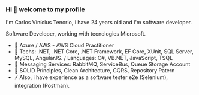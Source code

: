 ### Hi 👋 welcome to my profile

I'm Carlos Vinícius Tenorio, i have 24 years old and i'm software developer.

Software Developer, working with tecnologies Microsoft.

- 💬 Azure / AWS - AWS Cloud Practitioner
- 💬 Techs: .NET, .NET Core, .NET Framework, EF Core, XUnit, SQL Server, MySQL, AngularJS. / Languages: C#, VB.NET, JavaScript, TSQL
- 💼 Messaging Services: RabbitMQ, ServiceBus, Queue Storage Account
- 🌱 SOLID Principles, Clean Architecture, CQRS, Repository Patern
- ⚡ Also, i have experience as a software tester e2e (Selenium), integration (Postman).
